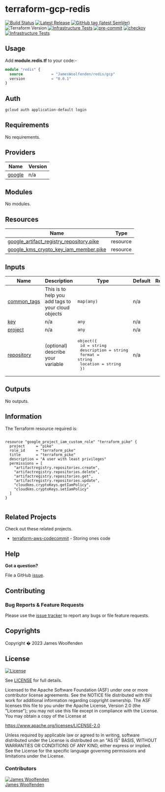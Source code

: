 # terraform-gcp-redis

[![Build Status](https://github.com/JamesWoolfenden/terraform-gcp-redis/workflows/Verify/badge.svg?branch=main)](https://github.com/JamesWoolfenden/terraform-gcp-redis)
[![Latest Release](https://img.shields.io/github/release/JamesWoolfenden/terraform-gcp-redis.svg)](https://github.com/JamesWoolfenden/terraform-gcp-redis/releases/latest)
[![GitHub tag (latest SemVer)](https://img.shields.io/github/tag/JamesWoolfenden/terraform-gcp-redis.svg?label=latest)](https://github.com/JamesWoolfenden/terraform-gcp-redis/releases/latest)
![Terraform Version](https://img.shields.io/badge/tf-%3E%3D0.14.0-blue.svg)
[![Infrastructure Tests](https://www.bridgecrew.cloud/badges/github/JamesWoolfenden/terraform-gcp-redis/cis_aws)](https://www.bridgecrew.cloud/link/badge?vcs=github&fullRepo=JamesWoolfenden%2Fterraform-gcp-redis&benchmark=CIS+AWS+V1.2)
[![pre-commit](https://img.shields.io/badge/pre--commit-enabled-brightgreen?logo=pre-commit&logoColor=white)](https://github.com/pre-commit/pre-commit)
[![checkov](https://img.shields.io/badge/checkov-verified-brightgreen)](https://www.checkov.io/)
[![Infrastructure Tests](https://www.bridgecrew.cloud/badges/github/jameswoolfenden/terraform-gcp-redis/general)](https://www.bridgecrew.cloud/link/badge?vcs=github&fullRepo=JamesWoolfenden%2Fterraform-gcp-redis&benchmark=INFRASTRUCTURE+SECURITY)

## Usage

Add **module.redis.tf** to your code:-

```terraform
module "redis" {
  source             = "JamesWoolfenden/redis/gcp"
  version            = "0.0.1"
}
```

## Auth

```bash
gcloud auth application-default login
```

<!-- BEGINNING OF PRE-COMMIT-TERRAFORM DOCS HOOK -->
## Requirements

No requirements.

## Providers

| Name | Version |
|------|---------|
| <a name="provider_google"></a> [google](#provider\_google) | n/a |

## Modules

No modules.

## Resources

| Name | Type |
|------|------|
| [google_artifact_registry_repository.pike](https://registry.terraform.io/providers/hashicorp/google/latest/docs/resources/artifact_registry_repository) | resource |
| [google_kms_crypto_key_iam_member.pike](https://registry.terraform.io/providers/hashicorp/google/latest/docs/resources/kms_crypto_key_iam_member) | resource |

## Inputs

| Name | Description | Type | Default | Required |
|------|-------------|------|---------|:--------:|
| <a name="input_common_tags"></a> [common\_tags](#input\_common\_tags) | This is to help you add tags to your cloud objects | `map(any)` | n/a | yes |
| <a name="input_key"></a> [key](#input\_key) | n/a | `any` | n/a | yes |
| <a name="input_project"></a> [project](#input\_project) | n/a | `any` | n/a | yes |
| <a name="input_repository"></a> [repository](#input\_repository) | (optional) describe your variable | <pre>object({<br>    id          = string<br>    description = string<br>    format      = string<br>    location    = string<br>  })</pre> | n/a | yes |

## Outputs

No outputs.
<!-- END OF PRE-COMMIT-TERRAFORM DOCS HOOK -->

## Information

<!-- BEGINNING OF PRE-COMMIT-PIKE DOCS HOOK -->
The Terraform resource required is:

```golang

resource "google_project_iam_custom_role" "terraform_pike" {
  project     = "pike"
  role_id     = "terraform_pike"
  title       = "terraform_pike"
  description = "A user with least privileges"
  permissions = [
    "artifactregistry.repositories.create",
    "artifactregistry.repositories.delete",
    "artifactregistry.repositories.get",
    "artifactregistry.repositories.update",
    "cloudkms.cryptoKeys.getIamPolicy",
    "cloudkms.cryptoKeys.setIamPolicy"
  ]
}


```
<!-- END OF PRE-COMMIT-PIKE DOCS HOOK -->

## Related Projects

Check out these related projects.

- [terraform-aws-codecommit](https://github.com/jameswoolfenden/terraform-aws-codebuild) - Storing ones code

## Help

**Got a question?**

File a GitHub [issue](https://github.com/jameswoolfenden/terraform-aws-bigquery/issues).

## Contributing

### Bug Reports & Feature Requests

Please use the [issue tracker](https://github.com/jameswoolfenden/terraform-aws-bigquery/issues) to report any bugs or file feature requests.

## Copyrights

Copyright � 2023 James Woolfenden

## License

[![License](https://img.shields.io/badge/License-Apache%202.0-blue.svg)](https://opensource.org/licenses/Apache-2.0)

See [LICENSE](LICENSE) for full details.

Licensed to the Apache Software Foundation (ASF) under one
or more contributor license agreements. See the NOTICE file
distributed with this work for additional information
regarding copyright ownership. The ASF licenses this file
to you under the Apache License, Version 2.0 (the
"License"); you may not use this file except in compliance
with the License. You may obtain a copy of the License at

<https://www.apache.org/licenses/LICENSE-2.0>

Unless required by applicable law or agreed to in writing,
software distributed under the License is distributed on an
"AS IS" BASIS, WITHOUT WARRANTIES OR CONDITIONS OF ANY
KIND, either express or implied. See the License for the
specific language governing permissions and limitations
under the License.

### Contributors

[![James Woolfenden][jameswoolfenden_avatar]][jameswoolfenden_homepage]<br/>[James Woolfenden][jameswoolfenden_homepage]

[jameswoolfenden_homepage]: https://github.com/jameswoolfenden
[jameswoolfenden_avatar]: https://github.com/jameswoolfenden.png?size=150
